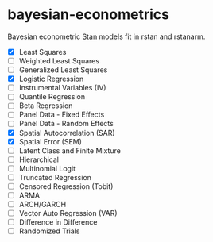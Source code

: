 # bayesian-econometrics
Bayesian econometric [Stan](http://mc-stan.org) models fit in rstan and rstanarm.

- [x] Least Squares
- [ ] Weighted Least Squares
- [ ] Generalized Least Squares
- [x] Logistic Regression
- [ ] Instrumental Variables (IV)
- [ ] Quantile Regression
- [ ] Beta Regression
- [ ] Panel Data - Fixed Effects
- [ ] Panel Data - Random Effects
- [x] Spatial Autocorrelation (SAR)
- [x] Spatial Error (SEM)
- [ ] Latent Class and Finite Mixture
- [ ] Hierarchical
- [ ] Multinomial Logit
- [ ] Truncated Regression
- [ ] Censored Regression (Tobit)
- [ ] ARMA
- [ ] ARCH/GARCH
- [ ] Vector Auto Regression (VAR)
- [ ] Difference in Difference
- [ ] Randomized Trials
